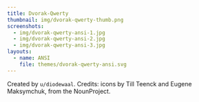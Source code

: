 ```yaml
---
title: Dvorak-Qwerty
thumbnail: img/dvorak-qwerty-thumb.png
screenshots:
  - img/dvorak-qwerty-ansi-1.jpg
  - img/dvorak-qwerty-ansi-2.jpg
  - img/dvorak-qwerty-ansi-3.jpg
layouts:
  - name: ANSI
    file: themes/dvorak-qwerty-ansi.svg
---
```


Created by `u/diodewaal`.
Credits: icons by Till Teenck and Eugene Maksymchuk, from the NounProject.
